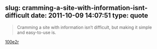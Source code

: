 slug: cramming-a-site-with-information-isnt-difficult
date: 2011-10-09 14:07:51
type: quote
---

> Cramming a site with information isn’t difficult, but making it simple and easy-to-use is.

[100e2r](http://www.informationarchitects.jp/en/100e2r/)
